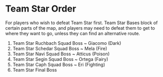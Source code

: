 # Team Star Order

For players who wish to defeat Team Star first. Team Star Bases block of certain parts of the map, and players may need to defeat them to get to where they want to go, unless they can find an alternative route.
1. Team Star Ruchbach Squad Boss ~ Giacomo (Dark)
2. Team Star Schedar Squad Boss ~ Mela (Fire)
3. Team Star Navi Squad Boss ~ Atticus (Poison)
4. Team Star Segin Squad Boss ~ Ortega (Fairy)
5. Team Star Caph Squad Boss ~ Eri (Fighting)
6. Team Star Final Boss
